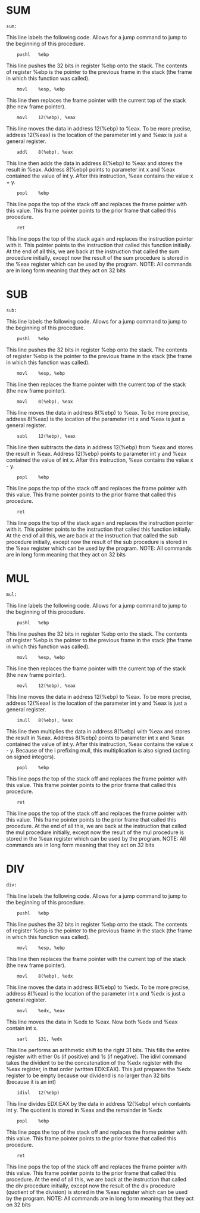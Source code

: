 # SUM
```
sum:
```
This line labels the following code. Allows for a jump command to jump to the beginning of this procedure.

```
	pushl	%ebp
```
This line pushes the 32 bits in register %ebp onto the stack. The contents of register %ebp is the pointer to the previous frame in the stack (the frame in which this function was called).

```
	movl	%esp, %ebp
```
This line then replaces the frame pointer with the current top of the stack (the new frame pointer).

```
	movl	12(%ebp), %eax
```
This line moves the data in address 12(%ebp) to %eax. To be more precise, address 12(%eax) is the location of the parameter int y and %eax is just a general register.

```
	addl	8(%ebp), %eax
```
This line then adds the data in address 8(%ebp) to %eax and stores the result in %eax. Address 8(%ebp) points to parameter int x and %eax contained the value of int y. After this instruction, %eax contains the value x + y.

```
	popl	%ebp
```
This line pops the top of the stack off and replaces the frame pointer with this value. This frame pointer points to the prior frame that called this procedure.

```
	ret
```
This line pops the top of the stack again and replaces the instruction pointer with it. This pointer points to the instruction that called this function initially.
At the end of all this, we are back at the instruction that called the sum procedure initially, except now the result of the sum procedure is stored in the %eax register which can be used by the program.
NOTE: All commands are in long form meaning that they act on 32 bits


# SUB
```
sub:
```
This line labels the following code. Allows for a jump command to jump to the beginning of this procedure.

```
	pushl	%ebp
```
This line pushes the 32 bits in register %ebp onto the stack. The contents of register %ebp is the pointer to the previous frame in the stack (the frame in which this function was called).

```
	movl	%esp, %ebp
```
This line then replaces the frame pointer with the current top of the stack (the new frame pointer).

```
	movl	8(%ebp), %eax
```
This line moves the data in address 8(%ebp) to %eax. To be more precise, address 8(%eax) is the location of the parameter int x and %eax is just a general register.

```
	subl	12(%ebp), %eax
```
This line then subtracts the data in address 12(%ebp) from %eax and stores the result in %eax. Address 12(%ebp) points to parameter int y and %eax contained the value of int x. After this instruction, %eax contains the value x - y.

```
	popl	%ebp
```
This line pops the top of the stack off and replaces the frame pointer with this value. This frame pointer points to the prior frame that called this procedure.

```
	ret
```
This line pops the top of the stack again and replaces the instruction pointer with it. This pointer points to the instruction that called this function initially.
At the end of all this, we are back at the instruction that called the sub procedure initially, except now the result of the sub procedure is stored in the %eax register which can be used by the program.
NOTE: All commands are in long form meaning that they act on 32 bits

# MUL
```
mul:
```
This line labels the following code. Allows for a jump command to jump to the beginning of this procedure.

```
	pushl	%ebp
```
This line pushes the 32 bits in register %ebp onto the stack. The contents of register %ebp is the pointer to the previous frame in the stack (the frame in which this function was called).

```
	movl	%esp, %ebp
```
This line then replaces the frame pointer with the current top of the stack (the new frame pointer).

```
	movl	12(%ebp), %eax
```
This line moves the data in address 12(%ebp) to %eax. To be more precise, address 12(%eax) is the location of the parameter int y and %eax is just a general register.

```
	imull	8(%ebp), %eax
```
This line then multiplies the data in address 8(%ebp) with %eax and stores the result in %eax. Address 8(%ebp) points to parameter int x and %eax contained the value of int y. After this instruction, %eax contains the value x - y. Because of the i prefixing mull, this multiplication is also signed (acting on signed integers).

```
	popl	%ebp
```
This line pops the top of the stack off and replaces the frame pointer with this value. This frame pointer points to the prior frame that called this procedure.

```
	ret
```
This line pops the top of the stack off and replaces the frame pointer with this value. This frame pointer points to the prior frame that called this procedure.
At the end of all this, we are back at the instruction that called the mul procedure initially, except now the result of the mul procedure is stored in the %eax register which can be used by the program.
NOTE: All commands are in long form meaning that they act on 32 bits

# DIV
```
div:
```
This line labels the following code. Allows for a jump command to jump to the beginning of this procedure.

```
	pushl	%ebp
```
This line pushes the 32 bits in register %ebp onto the stack. The contents of register %ebp is the pointer to the previous frame in the stack (the frame in which this function was called).

```
	movl	%esp, %ebp
```
This line then replaces the frame pointer with the current top of the stack (the new frame pointer).

```
	movl	8(%ebp), %edx
```
This line moves the data in address 8(%ebp) to %edx. To be more precise, address 8(%eax) is the location of the parameter int x and %edx is just a general register.

```
	movl	%edx, %eax
```
This line moves the data in %edx to %eax. Now both %edx and %eax contain int x.

```
	sarl	$31, %edx
```
This line performs an arithmetic shift to the right 31 bits. This fills the entire register with either 0s (if positive) and 1s (if negative). The idivl command takes the divident to be the concatenation of the %edx register with the %eax register, in that order (written EDX:EAX). This just prepares the %edx register to be empty because our dividend is no larger than 32 bits (because it is an int)

```
	idivl	12(%ebp)
```
This line divides EDX:EAX by the data in address 12(%ebp) which containts int y. The quotient is stored in %eax and the remainder in %edx

```
	popl	%ebp
```
This line pops the top of the stack off and replaces the frame pointer with this value. This frame pointer points to the prior frame that called this procedure.

```
	ret
```
This line pops the top of the stack off and replaces the frame pointer with this value. This frame pointer points to the prior frame that called this procedure.
At the end of all this, we are back at the instruction that called the div procedure initially, except now the result of the div procedure (quotient of the division) is stored in the %eax register which can be used by the program.
NOTE: All commands are in long form meaning that they act on 32 bits

